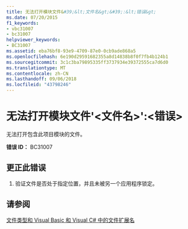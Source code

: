 ```yaml
---
title: 无法打开模块文件&#39;&lt;文件名&gt;&#39;:&lt;错误&gt;
ms.date: 07/20/2015
f1_keywords:
- vbc31007
- bc31007
helpviewer_keywords:
- BC31007
ms.assetid: eba76bf8-93e9-4709-87e0-0cb9ade868a5
ms.openlocfilehash: 6e190d29591682355a8d14838b8f0f7fb4b124b1
ms.sourcegitcommit: 3c1c3ba79895335ff3737934e39372555ca7d6d0
ms.translationtype: MT
ms.contentlocale: zh-CN
ms.lasthandoff: 09/06/2018
ms.locfileid: "43798246"
---
```

# <a name="unable-to-open-module-file-39ltfilenamegt39-lterrorgt"></a>无法打开模块文件&#39;&lt;文件名&gt;&#39;:&lt;错误&gt;
无法打开包含此项目模块的文件。  
  
 **错误 ID：** BC31007  
  
## <a name="to-correct-this-error"></a>更正此错误  
  
1.  验证文件是否处于指定位置，并且未被另一个应用程序锁定。  
  
## <a name="see-also"></a>请参阅  
 [文件类型和 Visual Basic 和 Visual C# 中的文件扩展名](https://msdn.microsoft.com/library/f793852c-da06-4d52-a826-65f635844772)
